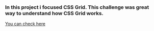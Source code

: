 ### In this project i focused CSS Grid. This challenge was great way to understand how CSS Grid works.

[You can check here](https://helinozlemm.github.io/HTML-CSS-Projects/02-Single-Price-Grid-Component/)

